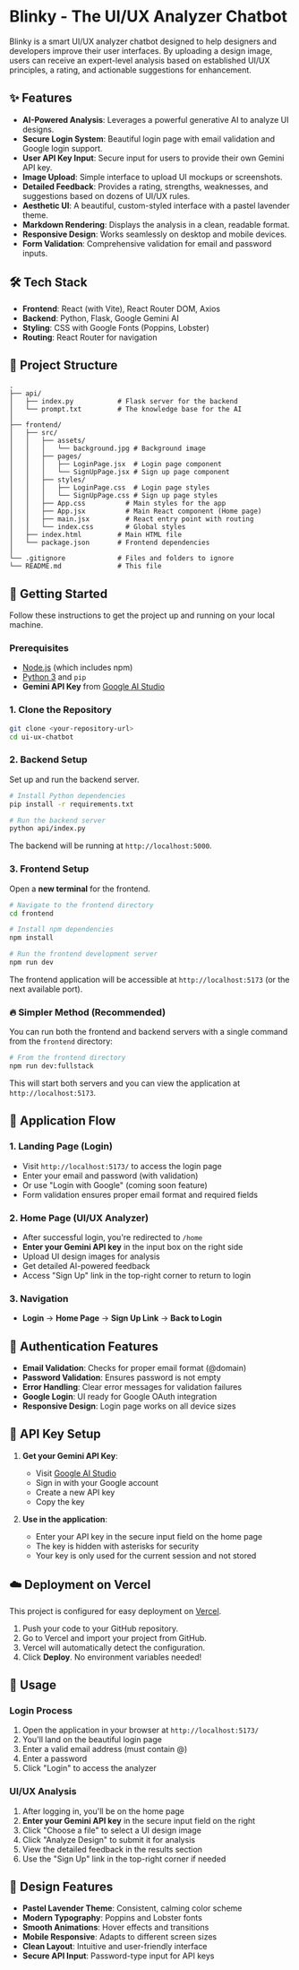 # Blinky - The UI/UX Analyzer Chatbot

Blinky is a smart UI/UX analyzer chatbot designed to help designers and developers improve their user interfaces. By uploading a design image, users can receive an expert-level analysis based on established UI/UX principles, a rating, and actionable suggestions for enhancement.

## ✨ Features

-   **AI-Powered Analysis**: Leverages a powerful generative AI to analyze UI designs.
-   **Secure Login System**: Beautiful login page with email validation and Google login support.
-   **User API Key Input**: Secure input for users to provide their own Gemini API key.
-   **Image Upload**: Simple interface to upload UI mockups or screenshots.
-   **Detailed Feedback**: Provides a rating, strengths, weaknesses, and suggestions based on dozens of UI/UX rules.
-   **Aesthetic UI**: A beautiful, custom-styled interface with a pastel lavender theme.
-   **Markdown Rendering**: Displays the analysis in a clean, readable format.
-   **Responsive Design**: Works seamlessly on desktop and mobile devices.
-   **Form Validation**: Comprehensive validation for email and password inputs.

## 🛠️ Tech Stack

-   **Frontend**: React (with Vite), React Router DOM, Axios
-   **Backend**: Python, Flask, Google Gemini AI
-   **Styling**: CSS with Google Fonts (Poppins, Lobster)
-   **Routing**: React Router for navigation

## 📂 Project Structure

```
.
├── api/
│   ├── index.py           # Flask server for the backend
│   └── prompt.txt         # The knowledge base for the AI
│
├── frontend/
│   ├── src/
│   │   ├── assets/
│   │   │   └── background.jpg # Background image
│   │   ├── pages/
│   │   │   ├── LoginPage.jsx  # Login page component
│   │   │   └── SignUpPage.jsx # Sign up page component
│   │   ├── styles/
│   │   │   ├── LoginPage.css  # Login page styles
│   │   │   └── SignUpPage.css # Sign up page styles
│   │   ├── App.css          # Main styles for the app
│   │   ├── App.jsx          # Main React component (Home page)
│   │   ├── main.jsx         # React entry point with routing
│   │   └── index.css        # Global styles
│   ├── index.html         # Main HTML file
│   └── package.json       # Frontend dependencies
│
└── .gitignore             # Files and folders to ignore
└── README.md              # This file
```

## 🚀 Getting Started

Follow these instructions to get the project up and running on your local machine.

### Prerequisites

-   [Node.js](https://nodejs.org/) (which includes npm)
-   [Python 3](https://www.python.org/downloads/) and `pip`
-   **Gemini API Key** from [Google AI Studio](https://makersuite.google.com/app/apikey)

### 1. Clone the Repository

```bash
git clone <your-repository-url>
cd ui-ux-chatbot
```

### 2. Backend Setup

Set up and run the backend server.

```bash
# Install Python dependencies
pip install -r requirements.txt

# Run the backend server
python api/index.py
```

The backend will be running at `http://localhost:5000`.

### 3. Frontend Setup

Open a **new terminal** for the frontend.

```bash
# Navigate to the frontend directory
cd frontend

# Install npm dependencies
npm install

# Run the frontend development server
npm run dev
```

The frontend application will be accessible at `http://localhost:5173` (or the next available port).

### 🔥 Simpler Method (Recommended)

You can run both the frontend and backend servers with a single command from the `frontend` directory:

```bash
# From the frontend directory
npm run dev:fullstack
```

This will start both servers and you can view the application at `http://localhost:5173`.

## 🎯 Application Flow

### 1. Landing Page (Login)
- Visit `http://localhost:5173/` to access the login page
- Enter your email and password (with validation)
- Or use "Login with Google" (coming soon feature)
- Form validation ensures proper email format and required fields

### 2. Home Page (UI/UX Analyzer)
- After successful login, you're redirected to `/home`
- **Enter your Gemini API key** in the input box on the right side
- Upload UI design images for analysis
- Get detailed AI-powered feedback
- Access "Sign Up" link in the top-right corner to return to login

### 3. Navigation
- **Login** → **Home Page** → **Sign Up Link** → **Back to Login**

## 🔐 Authentication Features

- **Email Validation**: Checks for proper email format (@domain)
- **Password Validation**: Ensures password is not empty
- **Error Handling**: Clear error messages for validation failures
- **Google Login**: UI ready for Google OAuth integration
- **Responsive Design**: Login page works on all device sizes

## 🔑 API Key Setup

1. **Get your Gemini API Key**:
   - Visit [Google AI Studio](https://makersuite.google.com/app/apikey)
   - Sign in with your Google account
   - Create a new API key
   - Copy the key

2. **Use in the application**:
   - Enter your API key in the secure input field on the home page
   - The key is hidden with asterisks for security
   - Your key is only used for the current session and not stored

## ☁️ Deployment on Vercel

This project is configured for easy deployment on [Vercel](https://vercel.com/).

1.  Push your code to your GitHub repository.
2.  Go to Vercel and import your project from GitHub.
3.  Vercel will automatically detect the configuration.
4.  Click **Deploy**. No environment variables needed!

## 📱 Usage

### Login Process
1. Open the application in your browser at `http://localhost:5173/`
2. You'll land on the beautiful login page
3. Enter a valid email address (must contain @)
4. Enter a password
5. Click "Login" to access the analyzer

### UI/UX Analysis
1. After logging in, you'll be on the home page
2. **Enter your Gemini API key** in the secure input field on the right
3. Click "Choose a file" to select a UI design image
4. Click "Analyze Design" to submit it for analysis
5. View the detailed feedback in the results section
6. Use the "Sign Up" link in the top-right corner if needed

## 🎨 Design Features

- **Pastel Lavender Theme**: Consistent, calming color scheme
- **Modern Typography**: Poppins and Lobster fonts
- **Smooth Animations**: Hover effects and transitions
- **Mobile Responsive**: Adapts to different screen sizes
- **Clean Layout**: Intuitive and user-friendly interface
- **Secure API Input**: Password-type input for API keys 